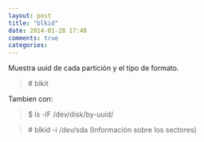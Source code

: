 ```yaml
---
layout: post
title: "blkid"
date: 2014-01-28 17:48
comments: true
categories: 
---
```

Muestra uuid de cada partición y el tipo de formato.

>\# blkit

Tambien con:

>$ ls -lF /dev/disk/by-uuid/

>\# blkid -i /dev/sda (Información sobre los sectores)

